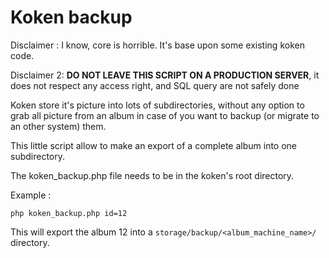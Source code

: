 # Koken backup

Disclaimer : I know, core is horrible. It's base upon some existing koken code.

Disclaimer 2: __DO NOT LEAVE THIS SCRIPT ON A PRODUCTION SERVER__, it does not respect any access right, and SQL query are not safely done

Koken store it's picture into lots of subdirectories, without any option to grab all picture from an album in case of you want to backup (or migrate to an other system) them.

This little script allow to make an export of a complete album into one subdirectory.

The koken_backup.php file needs to be in the koken's root directory.

Example : 
```
php koken_backup.php id=12
```
This will export the album 12 into a `storage/backup/<album_machine_name>/` directory.
